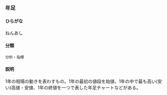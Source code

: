 <div style="display:none;">

## [あ行](securities-terms?id=あ行)
## [か行](securities-terms?id=か行)
## [さ行](securities-terms?id=さ行)
## [た行](securities-terms?id=た行)
## [な行](securities-terms?id=な行)

</div>

### 年足

#### ひらがな

ねんあし

#### 分類

`分析・指標`

#### 説明

1年の相場の動きを表わすもの。1年の最初の値段を始値、1年の中で最も高い(安い)高値・安値、1年の終値を一つで表した年足チャートなどがある。

<div style="display:none;">

## [は行](securities-terms?id=は行)
## [ま行](securities-terms?id=ま行)
## [や行](securities-terms?id=や行)
## [ら行](securities-terms?id=ら行)
## [わ行](securities-terms?id=わ行)
## [英数字・記号](securities-terms?id=英数字・記号)

</div>

